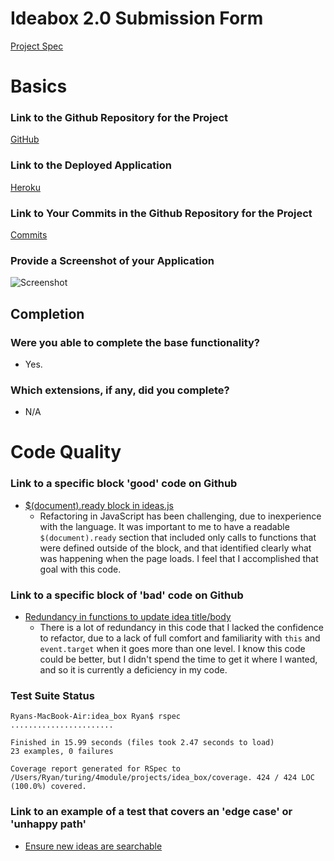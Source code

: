 # Ideabox 2.0 Submission Form
[Project Spec](https://github.com/turingschool/curriculum/blob/master/source/projects/revenge_of_idea_box.markdown)

# Basics

### Link to the Github Repository for the Project
[GitHub](https://github.com/ryanflach/idea_box)

### Link to the Deployed Application
[Heroku](http://idea-box-rf.herokuapp.com/)

### Link to Your Commits in the Github Repository for the Project
[Commits](https://github.com/ryanflach/idea_box/commits/master)

### Provide a Screenshot of your Application
![Screenshot](http://i.imgur.com/1WOQchS.png)

## Completion

### Were you able to complete the base functionality?
* Yes.

### Which extensions, if any, did you complete?
* N/A

# Code Quality

### Link to a specific block 'good' code on Github
* [$(document).ready block in ideas.js](https://github.com/ryanflach/idea_box/blob/master/app/assets/javascripts/ideas.js#L1-L7)
  * Refactoring in JavaScript has been challenging, due to inexperience with the language. It was important to me to have a readable `$(document).ready` section that included only calls to functions that were defined outside of the block, and that identified clearly what was happening when the page loads. I feel that I accomplished that goal with this code.

### Link to a specific block of 'bad' code on Github
* [Redundancy in functions to update idea title/body](https://github.com/ryanflach/idea_box/blob/master/app/assets/javascripts/ideas.js#L220-L261)
  * There is a lot of redundancy in this code that I lacked the confidence to refactor, due to a lack of full comfort and familiarity with `this` and `event.target` when it goes more than one level. I know this code could be better, but I didn't spend the time to get it where I wanted, and so it is currently a deficiency in my code.

### Test Suite Status
```
Ryans-MacBook-Air:idea_box Ryan$ rspec
.......................

Finished in 15.99 seconds (files took 2.47 seconds to load)
23 examples, 0 failures

Coverage report generated for RSpec to /Users/Ryan/turing/4module/projects/idea_box/coverage. 424 / 424 LOC (100.0%) covered.
```

### Link to an example of a test that covers an 'edge case' or 'unhappy path'
* [Ensure new ideas are searchable](https://github.com/ryanflach/idea_box/blob/master/spec/features/search_for_an_idea_spec.rb#L54-L81)

